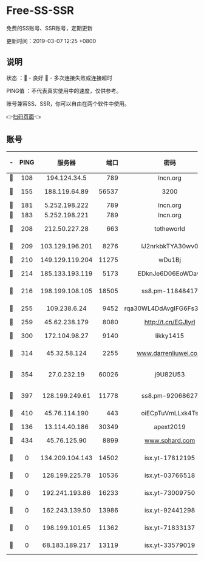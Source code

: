 # Free-SS-SSR

免费的SS账号、SSR账号，定期更新

更新时间：2019-03-07 12:25 +0800

## 说明

状态     ：🙂 - 良好 🙁 - 多次连接失败或连接超时

PING值   ：不代表真实使用中的速度，仅供参考。

账号兼容SS、SSR，你可以自由在两个软件中使用。

👉[扫码页面](https://liesauer.github.io/Free-SS-SSR/)👈

## 账号

|-|PING|服务器|端口|密码|加密方式|区域|
|:----:|:----:|:-----:|-----:|:----:|:----:|:----:|
|🙂|108|194.124.34.5|789|lncn.org|rc4|JP|
|🙂|155|188.119.64.89|56537|3200|aes-256-cfb|RU|
|🙂|181|5.252.198.222|789|lncn.org|rc4|JP|
|🙂|183|5.252.198.221|789|lncn.org|rc4|JP|
|🙂|208|212.50.227.28|663|totheworld|aes-256-cfb|US|
|🙂|209|103.129.196.201|8276|lJ2nrkbkTYA30wv0|aes-256-cfb|US|
|🙂|210|149.129.119.204|11275|wDu1Bj|rc4-md5|HK|
|🙂|214|185.133.193.119|5173|EDknJe6D06EoWDaw|aes-256-cfb|US|
|🙂|216|198.199.108.105|18505|ss8.pm-11848417|aes-256-cfb|US|
|🙂|255|109.238.6.24|9452|rqa30WL4DdAvgIFG6Fs3znzTa|aes-256-cfb|FR|
|🙂|259|45.62.238.179|8080|http://t.cn/EGJIyrl|rc4-md5|CA|
|🙂|300|172.104.98.27|9140|likky1415|aes-256-cfb|JP|
|🙂|314|45.32.58.124|2255|www.darrenliuwei.com|aes-256-cfb|JP|
|🙂|354|27.0.232.19|60026|j9U82U53|xchacha20-ietf-poly1305|HK|
|🙂|397|128.199.249.61|11778|ss8.pm-92068627|aes-256-cfb|SG|
|🙂|410|45.76.114.190|443|oiECpTuVmLLxk4Ts|aes-256-cfb|AU|
|🙂|136|13.114.40.186|30349|apext2019|chacha20|JP|
|🙂|434|45.76.125.90|8899|www.sphard.com|aes-256-cfb|AU|
|🙁|0|134.209.104.143|14502|isx.yt-17812195|aes-256-cfb|SG|
|🙁|0|128.199.225.78|10536|isx.yt-03766518|aes-256-cfb|SG|
|🙁|0|192.241.193.86|16233|isx.yt-73009750|aes-256-cfb|US|
|🙁|0|162.243.139.50|13986|isx.yt-92441298|aes-256-cfb|US|
|🙁|0|198.199.101.65|11362|isx.yt-71833137|aes-256-cfb|US|
|🙁|0|68.183.189.217|13119|isx.yt-33579019|aes-256-cfb|SG|
